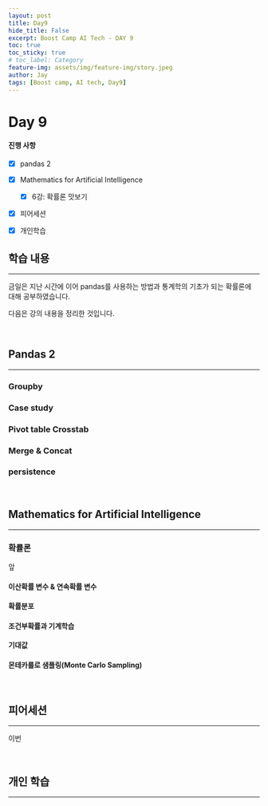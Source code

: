 ```yaml
---
layout: post
title: Day9
hide_title: False
excerpt: Boost Camp AI Tech - DAY 9
toc: true
toc_sticky: true
# toc_label: Category
feature-img: assets/img/feature-img/story.jpeg
author: Jay
tags: [Boost camp, AI tech, Day9]
---
```


# Day 9

#### 진행 사항
  - [x] pandas 2
  - [x] Mathematics for Artificial Intelligence
    - [x] 6강: 확률론 맛보기
  - [x] 피어세션 
  - [x] 개인학습


## 학습 내용
---
금일은 지난 시간에 이어 pandas를 사용하는 방법과 통계학의 기초가 되는 확률론에 대해 공부하였습니다.   

다음은 강의 내용을 정리한 것입니다.   

<br> 

## Pandas 2
---

### Groupby

### Case study

### Pivot table Crosstab

### Merge & Concat

### persistence


<br>

## Mathematics for Artificial Intelligence
---   
### 확률론 

앞

#### 이산확률 변수 & 연속확률 변수


#### 확률분포


#### 조건부확률과 기계학습


**기대값**    


#### 몬테카를로 샘플링(Monte Carlo Sampling)





<br>

## 피어세션
---
이번

<br>

## 개인 학습
---
